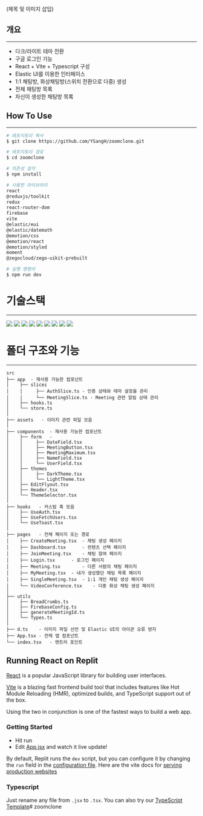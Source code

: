 (제목 및 이미지 삽입)

## 개요
------
* 다크/라이트 테마 전환
* 구글 로그인 기능
* React + Vite + Typescript 구성
* Elastic UI를 이용한 인터페이스
* 1:1 채팅방, 화상채팅방(스위치 전환으로 다중) 생성
* 전체 채팅방 목록
* 자신이 생성한 채팅방 목록


## How To Use
------
```bash
# 레포지토리 복사
$ git clone https://github.com/YSangH/zoomclone.git

# 레포지토리 경로
$ cd zoomclone

# 의존성 설치
$ npm install

# 사용한 라이브러리
react 
@reduxjs/toolkit 
redux 
react-router-dom 
firebase 
vite 
@elastic/eui 
@elastic/datemath 
@emotion/css 
@emotion/react 
@emotion/styled 
moment
@zegocloud/zego-uikit-prebuilt

# 실행 명령어 
$ npm run dev
```

# 기술스택
------
<img src="https://img.shields.io/badge/react-61DAFB?style=for-the-badge&logo=react&logoColor=black">
<img src="https://img.shields.io/badge/Firebase-%23039BE5.svg?style=for-the-badge&logo=firebase&logoColor=white">
<img src="https://img.shields.io/badge/GitHub-%23121011.svg?style=for-the-badge&logo=github&logoColor=white">
<img src="https://img.shields.io/badge/Elastic%20UI-%23005571.svg?style=for-the-badge&logo=elastic&logoColor=white">
<img src="https://img.shields.io/badge/ZegoCloud-%2300B4FF.svg?style=for-the-badge&logo=Zego&logoColor=white">
<img src="https://img.shields.io/badge/TypeScript-%23007ACC.svg?style=for-the-badge&logo=typescript&logoColor=white">
<img src="https://img.shields.io/badge/Vite-%23646CFF.svg?style=for-the-badge&logo=vite&logoColor=white">
<img src="https://img.shields.io/badge/VS%20Code-%23007ACC.svg?style=for-the-badge&logo=visual-studio-code&logoColor=white">
<img src="https://img.shields.io/badge/Redux-%23764ABC.svg?style=for-the-badge&logo=redux&logoColor=white">

# 폴더 구조와 기능
-----

```
src
├── app	 - 재사용 가능한 컴포넌트
│    ├── slices
│    │     ├── AuthSlice.ts - 인증 상태와 테마 설정을 관리
│    │     └── MeetingSlice.ts - Meeting 관련 알림 상태 관리
│    ├── hooks.ts
│    └── store.ts
│
├── assets	 - 이미지 관련 파일 모음
│
├── components	- 재사용 가능한 컴포넌트
│    ├── form	- 
│    │     ├── DateField.tsx 
│    │     ├── MeetingButton.tsx
│    │     ├── MeetingMaximum.tsx
│    │     ├── NameField.tsx
│    │     └── UserField.tsx
│    ├── themes
│    │     ├── DarkTheme.tsx
│    │     └── LightTheme.tsx
│    ├── EditFlyout.tsx
│    ├── Header.tsx
│    └── ThemeSelector.tsx
│
├── hooks	- 커스텀 훅 모음
│    ├── UseAuth.tsx
│    ├── UseFetchUsers.tsx
│    └── UseToast.tsx
│
├── pages	- 전체 페이지 또는 경로
│    ├── CreateMeeting.tsx	- 채팅 생성 페이지
│    ├── Dashboard.tsx		- 컨텐츠 선택 페이지
│    ├── JoinMeeting.tsx	- 채팅 참여 페이지
│    ├── Login.tsx		- 로그인 페이지
│    ├── Meeting.tsx		- 다른 사람의 채팅 페이지
│    ├── MyMeeting.tsx	- 내가 생성했던 채팅 목록 페이지
│    ├── SingleMeeting.tsx	- 1:1 개인 채팅 생성 페이지
│    └── VideoConference.tsx	- 다중 화상 채팅 생성 페이지
│
├── utils
│    ├── BreadCrumbs.ts
│    ├── FirebaseConfig.ts
│    ├── generateMeetingId.ts
│    └── Types.ts
│
├── d.ts	- 이미지 파일 선언 및 Elastic UI의 아이콘 오류 방지
├── App.tsx	- 전체 앱 컴포넌트
└── index.tsx	- 엔트리 포인트
```






## Running React on Replit

[React](https://reactjs.org/) is a popular JavaScript library for building user interfaces.

[Vite](https://vitejs.dev/) is a blazing fast frontend build tool that includes features like Hot Module Reloading (HMR), optimized builds, and TypeScript support out of the box.

Using the two in conjunction is one of the fastest ways to build a web app.

### Getting Started
- Hit run
- Edit [App.jsx](#src/App.jsx) and watch it live update!

By default, Replit runs the `dev` script, but you can configure it by changing the `run` field in the [configuration file](#.replit). Here are the vite docs for [serving production websites](https://vitejs.dev/guide/build.html)

### Typescript

Just rename any file from `.jsx` to `.tsx`. You can also try our [TypeScript Template](https://replit.com/@replit/React-TypeScript)# zoomclone

